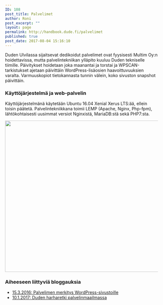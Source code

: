```yaml
---
ID: 108
post_title: Palvelimet
author: Roni
post_excerpt: ""
layout: page
permalink: http://handbook.dude.fi/palvelimet
published: true
post_date: 2017-08-04 15:16:10
---
```

Duden Ulvilassa sijaitsevat dedikoidut palvelimet ovat fyysisesti Multim Oy:n hoidettavissa, mutta palvelintekniikan ylläpito kuuluu Duden tekniselle tiimille. Päivitykset hoidetaan joka maanantai ja torstai ja WPSCAN-tarkistukset ajetaan päivittäin WordPress-lisäosien haavoittuvuuksien varalta. Varmuuskopiot tietokannasta tunnin välein, koko sivuston snapshot päivittäin.

<h3>Käyttöjärjestelmä ja web-palvelin</h3>

Käyttöjärjestelmänä käytetään Ubuntu 16.04 Xenial Xerus LTS:ää, ellein toisin päätetä. Palvelintekniikkana toimii LEMP (Apache, Nginx, Php-fpm), lähtökohtaisesti uusimmat versiot Nginxistä, MariaDB:stä sekä PHP7:sta.

<img class="alignnone size-full wp-image-2109" src="https://www.dude.fi/tiedostot/dude-servut-2017.png" alt="" width="730" height="500" />

<h3>Aiheeseen liittyviä bloggauksia</h3>

<ul>
<li><a href="https://www.dude.fi/wordpress-optimoitu-palvelin">15.3.2016: Palvelimen merkitys WordPress-sivustoille</a></li>
<li><a href="https://www.dude.fi/harharetki-palvelinmaailmassa">10.1.2017: Duden harharetki palvelinmaailmassa</a></li>
</ul>